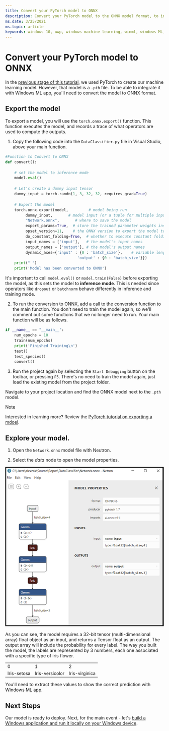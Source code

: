 ```yaml
---
title: Convert your PyTorch model to ONNX
description: Convert your PyTorch model to the ONNX model format, to integrate with a Windows ML app
ms.date: 3/25/2021
ms.topic: article
keywords: windows 10, uwp, windows machine learning, winml, windows ML, tutorials, pytorch
---
```


# Convert your PyTorch model to ONNX 

In the [previous stage of this tutorial](pytorch-analysis-train-model.md), we used PyTorch to create our machine learning model. However, that model is a `.pth` file. To be able to integrate it with Windows ML app, you'll need to convert the model to ONNX format. 

## Export the model

To export a model, you will use the `torch.onnx.export()` function. This function executes the model, and records a trace of what operators are used to compute the outputs.  

1. Copy the following code into the `DataClassifier.py` file in Visual Studio, above your main function.

```py
#Function to Convert to ONNX 
def convert(): 

    # set the model to inference mode 
    model.eval() 

    # Let's create a dummy input tensor  
    dummy_input = torch.randn(1, 3, 32, 32, requires_grad=True)  

    # Export the model   
    torch.onnx.export(model,         # model being run 
         dummy_input,       # model input (or a tuple for multiple inputs) 
         "Network.onnx",       # where to save the model  
         export_params=True,  # store the trained parameter weights inside the model file 
         opset_version=11,    # the ONNX version to export the model to 
         do_constant_folding=True,  # whether to execute constant folding for optimization 
         input_names = ['input'],   # the model's input names 
         output_names = ['output'], # the model's output names 
         dynamic_axes={'input' : {0 : 'batch_size'},    # variable length axes 
                                'output' : {0 : 'batch_size'}}) 
    print(" ") 
    print('Model has been converted to ONNX') 
```

It's important to call `model.eval()` or `model.train(False)` before exporting the model, as this sets the model to **inference mode**. This is needed since operators like `dropout` or `batchnorm` behave differently in inference and training mode. 

2. To run the conversion to ONNX, add a call to the conversion function to the main function. You don't need to train the model again, so we'll comment out some functions that we no longer need to run. Your main function will be as follows.

```py
if __name__ == "__main__": 
    num_epochs = 10 
    train(num_epochs) 
    print('Finished Training\n') 
    test() 
    test_species() 
    convert() 
```

3. Run the project again by selecting the `Start Debugging` button on the toolbar, or pressing `F5`. There's no need to train the model again, just load the existing model from the project folder.  

Navigate to your project location and find the ONNX model next to the `.pth` model. 

> [!NOTE]
> Interested in learning more? Review the [PyTorch tutorial on exporting a mdoel](https://pytorch.org/tutorials/advanced/super_resolution_with_onnxruntime.html). 

## Explore your model. 

1. Open the `Network.onnx` model file with Neutron. 

2. Select the *data* node to open the model properties. 

![ONNX model properties](../../images/tutorials/pytorch-analysis/onnx-properties.png)

As you can see, the model requires a 32-bit tensor (multi-dimensional array) float object as an input, and returns a Tensor float as an output. The output array will include the probability for every label. The way you built the model, the labels are represented by 3 numbers, each one associated with a specific type of iris flower.

| | | |
| -- | -- | -- |
| 0 | 1 | 2 |
| Iris-setosa | Iris-versicolor | Iris-virginica |

You'll need to extract these values to show the correct prediction with Windows ML app.

## Next Steps

Our model is ready to deploy. Next, for the main event - let's [build a Windows application and run it locally on your Windows device](pytorch-analysis-deploy-model.md).
